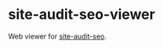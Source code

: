# site-audit-seo-viewer

Web viewer for [site-audit-seo](https://github.com/viasite/site-audit-seo).
